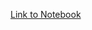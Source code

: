  [Link to Notebook](https://colab.research.google.com/drive/1f9_k7XnJlEK75GfnE04Yyk0jzx5f-fbW?usp=share_link)
 
 
 
